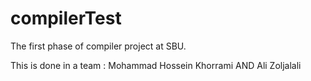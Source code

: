 # compilerTest


The first phase of compiler project at SBU.

This is done in a team :
Mohammad Hossein Khorrami  AND Ali Zoljalali
